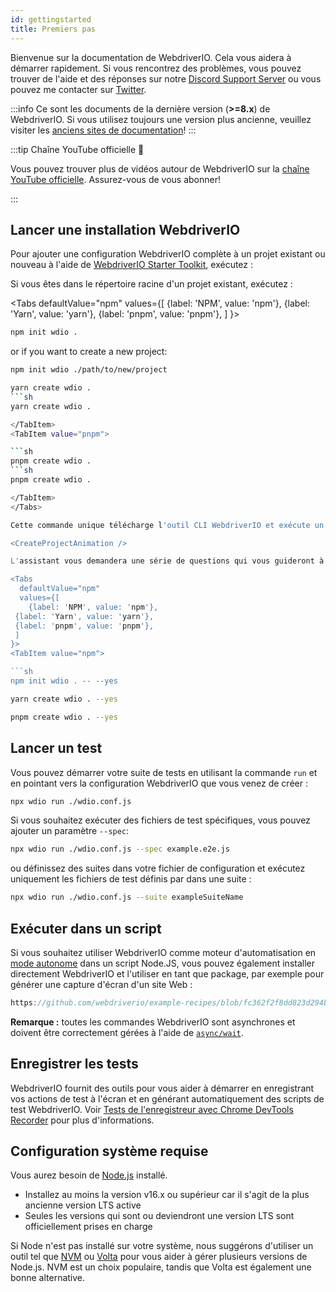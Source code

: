```yaml
---
id: gettingstarted
title: Premiers pas
---
```


Bienvenue sur la documentation de WebdriverIO. Cela vous aidera à démarrer rapidement. Si vous rencontrez des problèmes, vous pouvez trouver de l'aide et des réponses sur notre [Discord Support Server](https://discord.webdriver.io) ou vous pouvez me contacter sur [Twitter](https://twitter.com/webdriverio).

:::info
Ce sont les documents de la dernière version (__>=8.x__) de WebdriverIO. Si vous utilisez toujours une version plus ancienne, veuillez visiter les [anciens sites de documentation](/versions)!
:::

<LiteYouTubeEmbed id="rA4IFNyW54c" title="Démarrage avec les guides" />

:::tip Chaîne YouTube officielle 🎥

Vous pouvez trouver plus de vidéos autour de WebdriverIO sur la [chaîne YouTube officielle](https://youtube.com/@webdriverio). Assurez-vous de vous abonner!

:::

## Lancer une installation WebdriverIO

Pour ajouter une configuration WebdriverIO complète à un projet existant ou nouveau à l'aide de [WebdriverIO Starter Toolkit](https://www.npmjs.com/package/create-wdio), exécutez :

Si vous êtes dans le répertoire racine d'un projet existant, exécutez :

<Tabs
  defaultValue="npm"
  values={[
    {label: 'NPM', value: 'npm'},
 {label: 'Yarn', value: 'yarn'},
 {label: 'pnpm', value: 'pnpm'},
 ]
}>
<TabItem value="npm">

```sh
npm init wdio .
```

or if you want to create a new project:

```sh
npm init wdio ./path/to/new/project
```

</TabItem>
<TabItem value="yarn">

```sh
yarn create wdio .
```sh
yarn create wdio .

</TabItem>
<TabItem value="pnpm">

```sh
pnpm create wdio .
```sh
pnpm create wdio .

</TabItem>
</Tabs>

Cette commande unique télécharge l'outil CLI WebdriverIO et exécute un assistant de configuration qui vous aide à configurer votre suite de tests.

<CreateProjectAnimation />

L'assistant vous demandera une série de questions qui vous guideront à travers l'installation. You can pass a `--yes` parameter to pick a default set up which will use Mocha with Chrome using the \[Page Object\](https://martinfowler.com/bliki/PageObject.html) pattern.

<Tabs
  defaultValue="npm"
  values={[
    {label: 'NPM', value: 'npm'},
 {label: 'Yarn', value: 'yarn'},
 {label: 'pnpm', value: 'pnpm'},
 ]
}>
<TabItem value="npm">

```sh
npm init wdio . -- --yes
```

</TabItem>
<TabItem value="yarn">

```sh
yarn create wdio . --yes
```

</TabItem>
<TabItem value="pnpm">

```sh
pnpm create wdio . --yes
```

</TabItem>
</Tabs>

## Lancer un test

Vous pouvez démarrer votre suite de tests en utilisant la commande `run` et en pointant vers la configuration WebdriverIO que vous venez de créer :

```sh
npx wdio run ./wdio.conf.js
```

Si vous souhaitez exécuter des fichiers de test spécifiques, vous pouvez ajouter un paramètre `--spec`:

```sh
npx wdio run ./wdio.conf.js --spec example.e2e.js
```

ou définissez des suites dans votre fichier de configuration et exécutez uniquement les fichiers de test définis par dans une suite :

```sh
npx wdio run ./wdio.conf.js --suite exampleSuiteName
```

## Exécuter dans un script

Si vous souhaitez utiliser WebdriverIO comme moteur d'automatisation en [mode autonome](/docs/setuptypes#standalone-mode) dans un script Node.JS, vous pouvez également installer directement WebdriverIO et l'utiliser en tant que package, par exemple pour générer une capture d'écran d'un site Web :

```js reference useHTTPS
https://github.com/webdriverio/example-recipes/blob/fc362f2f8dd823d294b9bb5f92bd5991339d4591/getting-started/run-in-script.js#L2-L19
```

__Remarque :__ toutes les commandes WebdriverIO sont asynchrones et doivent être correctement gérées à l'aide de [`async/wait`](https://javascript.info/async-await).

## Enregistrer les tests

WebdriverIO fournit des outils pour vous aider à démarrer en enregistrant vos actions de test à l'écran et en générant automatiquement des scripts de test WebdriverIO. Voir [Tests de l'enregistreur avec Chrome DevTools Recorder](/docs/record) pour plus d'informations.

## Configuration système requise

Vous aurez besoin de [Node.js](http://nodejs.org) installé.

- Installez au moins la version v16.x ou supérieur car il s'agit de la plus ancienne version LTS active
- Seules les versions qui sont ou deviendront une version LTS sont officiellement prises en charge

Si Node n'est pas installé sur votre système, nous suggérons d'utiliser un outil tel que [NVM](https://github.com/creationix/nvm) ou [Volta](https://volta.sh/) pour vous aider à gérer plusieurs versions de Node.js. NVM est un choix populaire, tandis que Volta est également une bonne alternative.
